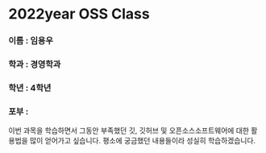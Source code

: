 # 2022year OSS Class
### 이름 : 임용우
### 학과 : 경영학과
### 학년 : 4학년
### 포부 :
이번 과목을 학습하면서 그동안 부족했던 깃, 깃허브 및 오픈소스소프트웨어에 대한 활용법을 많이 얻어가고 싶습니다. 평소에 궁금했던 내용들이라 성실히 학습하겠습니다.
